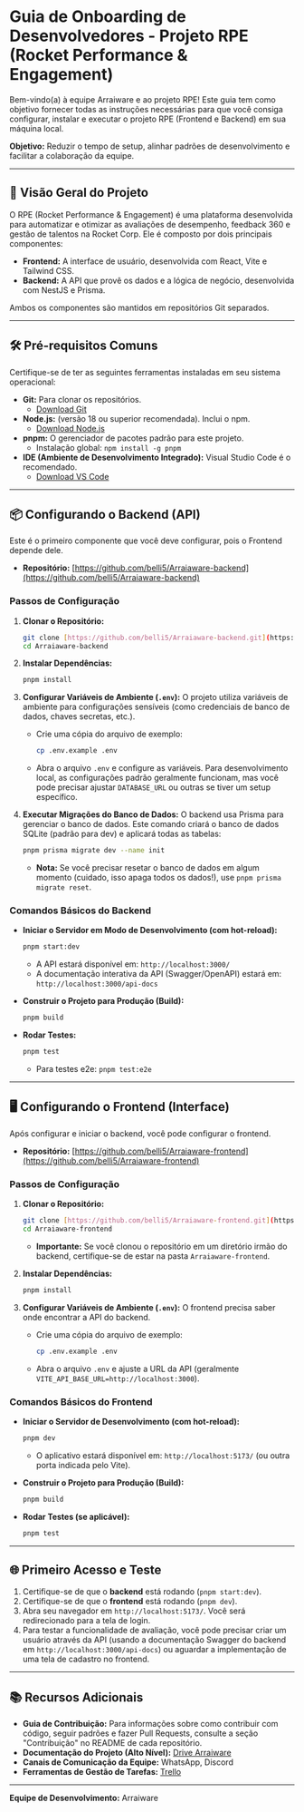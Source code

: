 # Guia de Onboarding de Desenvolvedores - Projeto RPE (Rocket Performance & Engagement)

Bem-vindo(a) à equipe Arraiware e ao projeto RPE! Este guia tem como objetivo fornecer todas as instruções necessárias para que você consiga configurar, instalar e executar o projeto RPE (Frontend e Backend) em sua máquina local.

**Objetivo:** Reduzir o tempo de setup, alinhar padrões de desenvolvimento e facilitar a colaboração da equipe.

---

## 🚀 Visão Geral do Projeto

O RPE (Rocket Performance & Engagement) é uma plataforma desenvolvida para automatizar e otimizar as avaliações de desempenho, feedback 360 e gestão de talentos na Rocket Corp. Ele é composto por dois principais componentes:

* **Frontend:** A interface de usuário, desenvolvida com React, Vite e Tailwind CSS.
* **Backend:** A API que provê os dados e a lógica de negócio, desenvolvida com NestJS e Prisma.

Ambos os componentes são mantidos em repositórios Git separados.

---

## 🛠️ Pré-requisitos Comuns

Certifique-se de ter as seguintes ferramentas instaladas em seu sistema operacional:

* **Git:** Para clonar os repositórios.
    * [Download Git](https://git-scm.com/downloads)
* **Node.js:** (versão 18 ou superior recomendada). Inclui o npm.
    * [Download Node.js](https://nodejs.org/en/download/)
* **pnpm:** O gerenciador de pacotes padrão para este projeto.
    * Instalação global: `npm install -g pnpm`
* **IDE (Ambiente de Desenvolvimento Integrado):** Visual Studio Code é o recomendado.
    * [Download VS Code](https://code.visualstudio.com/download)

---

## 📦 Configurando o Backend (API)

Este é o primeiro componente que você deve configurar, pois o Frontend depende dele.

* **Repositório:** [https://github.com/belli5/Arraiaware-backend](https://github.com/belli5/Arraiaware-backend)

### Passos de Configuração

1.  **Clonar o Repositório:**
    ```bash
    git clone [https://github.com/belli5/Arraiaware-backend.git](https://github.com/belli5/Arraiaware-backend.git)
    cd Arraiaware-backend
    ```

2.  **Instalar Dependências:**
    ```bash
    pnpm install
    ```

3.  **Configurar Variáveis de Ambiente (`.env`):**
    O projeto utiliza variáveis de ambiente para configurações sensíveis (como credenciais de banco de dados, chaves secretas, etc.).
    * Crie uma cópia do arquivo de exemplo:
        ```bash
        cp .env.example .env
        ```
    * Abra o arquivo `.env` e configure as variáveis. Para desenvolvimento local, as configurações padrão geralmente funcionam, mas você pode precisar ajustar `DATABASE_URL` ou outras se tiver um setup específico.

4.  **Executar Migrações do Banco de Dados:**
    O backend usa Prisma para gerenciar o banco de dados. Este comando criará o banco de dados SQLite (padrão para dev) e aplicará todas as tabelas:
    ```bash
    pnpm prisma migrate dev --name init
    ```
    * **Nota:** Se você precisar resetar o banco de dados em algum momento (cuidado, isso apaga todos os dados!), use `pnpm prisma migrate reset`.

### Comandos Básicos do Backend

* **Iniciar o Servidor em Modo de Desenvolvimento (com hot-reload):**
    ```bash
    pnpm start:dev
    ```
    * A API estará disponível em: `http://localhost:3000/`
    * A documentação interativa da API (Swagger/OpenAPI) estará em: `http://localhost:3000/api-docs`

* **Construir o Projeto para Produção (Build):**
    ```bash
    pnpm build
    ```

* **Rodar Testes:**
    ```bash
    pnpm test
    ```
    * Para testes e2e: `pnpm test:e2e`

---

## 🖥️ Configurando o Frontend (Interface)

Após configurar e iniciar o backend, você pode configurar o frontend.

* **Repositório:** [https://github.com/belli5/Arraiaware-frontend](https://github.com/belli5/Arraiaware-frontend)

### Passos de Configuração

1.  **Clonar o Repositório:**
    ```bash
    git clone [https://github.com/belli5/Arraiaware-frontend.git](https://github.com/belli5/Arraiaware-frontend.git)
    cd Arraiaware-frontend
    ```
    * **Importante:** Se você clonou o repositório em um diretório irmão do backend, certifique-se de estar na pasta `Arraiaware-frontend`.

2.  **Instalar Dependências:**
    ```bash
    pnpm install
    ```

3.  **Configurar Variáveis de Ambiente (`.env`):**
    O frontend precisa saber onde encontrar a API do backend.
    * Crie uma cópia do arquivo de exemplo:
        ```bash
        cp .env.example .env
        ```
    * Abra o arquivo `.env` e ajuste a URL da API (geralmente `VITE_API_BASE_URL=http://localhost:3000`).

### Comandos Básicos do Frontend

* **Iniciar o Servidor de Desenvolvimento (com hot-reload):**
    ```bash
    pnpm dev
    ```
    * O aplicativo estará disponível em: `http://localhost:5173/` (ou outra porta indicada pelo Vite).

* **Construir o Projeto para Produção (Build):**
    ```bash
    pnpm build
    ```

* **Rodar Testes (se aplicável):**
    ```bash
    pnpm test
    ```

---

## 🌐 Primeiro Acesso e Teste

1.  Certifique-se de que o **backend** está rodando (`pnpm start:dev`).
2.  Certifique-se de que o **frontend** está rodando (`pnpm dev`).
3.  Abra seu navegador em `http://localhost:5173/`. Você será redirecionado para a tela de login.
4.  Para testar a funcionalidade de avaliação, você pode precisar criar um usuário através da API (usando a documentação Swagger do backend em `http://localhost:3000/api-docs`) ou aguardar a implementação de uma tela de cadastro no frontend.

---

## 📚 Recursos Adicionais

* **Guia de Contribuição:** Para informações sobre como contribuir com código, seguir padrões e fazer Pull Requests, consulte a seção "Contribuição" no README de cada repositório.
* **Documentação do Projeto (Alto Nível):** [Drive Arraiware](https://drive.google.com/drive/folders/1NpfxwSl4vwud8LO4TXIqp8rI0YK1-Ksr)
* **Canais de Comunicação da Equipe:** WhatsApp, Discord
* **Ferramentas de Gestão de Tarefas:** [Trello](https://trello.com/b/sLvkVgGm/kanban)

---

**Equipe de Desenvolvimento:** Arraiware